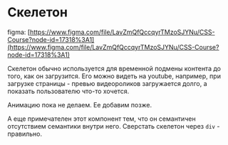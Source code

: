 # Скелетон

figma: [https://www.figma.com/file/LavZmQfQccqyrTMzoSJYNu/CSS-Course?node-id=17318%3A1](https://www.figma.com/file/LavZmQfQccqyrTMzoSJYNu/CSS-Course?node-id=17318%3A1)

Скелетон обычно используется для временной подмены контента до того, как он загрузится. Его можно видеть на youtube, например, при загрузке страницы - превью видеороликов загружается долго, а показать пользователю что-то хочется.

Анимацию пока не делаем. Ее добавим позже.

А еще примечателен этот компонент тем, что он семантичен отсутствием семантики внутри него. Сверстать скелетон через `div` - правильно.
